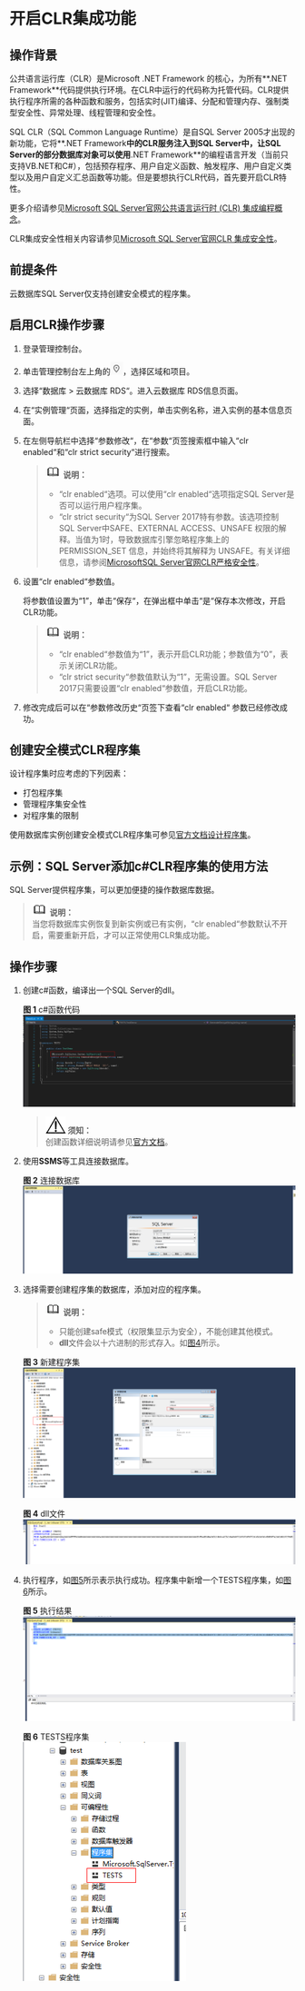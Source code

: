 # 开启CLR集成功能<a name="rds_11_0003"></a>

## 操作背景<a name="section179156321556"></a>

公共语言运行库（CLR）是Microsoft .NET Framework 的核心，为所有**.NET Framework**代码提供执行环境。在CLR中运行的代码称为托管代码。CLR提供执行程序所需的各种函数和服务，包括实时\(JIT\)编译、分配和管理内存、强制类型安全性、异常处理、线程管理和安全性。

SQL CLR（SQL Common Language Runtime）是自SQL Server 2005才出现的新功能，它将**.NET Framework**中的CLR服务注入到SQL Server中，让SQL Server的部分数据库对象可以使用**.NET Framework**的编程语言开发（当前只支持VB.NET和C\#），包括预存程序、用户自定义函数、触发程序、用户自定义类型以及用户自定义汇总函数等功能。但是要想执行CLR代码，首先要开启CLR特性。

更多介绍请参见[Microsoft SQL Server官网公共语言运行时 \(CLR\) 集成编程概念](https://docs.microsoft.com/zh-cn/sql/relational-databases/clr-integration/common-language-runtime-clr-integration-programming-concepts?view=sql-server-2014)。

CLR集成安全性相关内容请参见[Microsoft SQL Server官网CLR 集成安全性](https://docs.microsoft.com/zh-cn/sql/relational-databases/clr-integration/security/clr-integration-security?view=sql-server-2014)。

## 前提条件<a name="section49781512610"></a>

云数据库SQL Server仅支持创建安全模式的程序集。

## 启用CLR操作步骤<a name="section135348501482"></a>

1.  登录管理控制台。
2.  单击管理控制台左上角的![](figures/Region灰色图标.png)，选择区域和项目。
3.  选择“数据库  \>  云数据库 RDS“。进入云数据库 RDS信息页面。
4.  在“实例管理“页面，选择指定的实例，单击实例名称，进入实例的基本信息页面。
5.  在左侧导航栏中选择“参数修改“，在“参数“页签搜索框中输入“clr enabled“和“clr strict security“进行搜索。

    >![](public_sys-resources/icon-note.gif) **说明：**   
    >-   “clr enabled“选项。可以使用“clr enabled“选项指定SQL Server是否可以运行用户程序集。  
    >-   “clr strict security“为SQL Server 2017特有参数。该选项控制 SQL Server中SAFE、EXTERNAL ACCESS、UNSAFE 权限的解释。当值为1时，导致数据库引擎忽略程序集上的 PERMISSION\_SET 信息，并始终将其解释为 UNSAFE。有关详细信息，请参阅[MicrosoftSQL Server官网CLR严格安全性](https://docs.microsoft.com/zh-cn/sql/database-engine/configure-windows/clr-strict-security?view=sql-server-2017)。  

6.  设置“clr enabled“参数值。

    将参数值设置为“1”，单击“保存“，在弹出框中单击“是“保存本次修改，开启CLR功能。

    >![](public_sys-resources/icon-note.gif) **说明：**   
    >-   “clr enabled“参数值为“1”，表示开启CLR功能；参数值为“0”，表示关闭CLR功能。  
    >-   “clr strict security“参数值默认为“1”，无需设置。SQL Server 2017只需要设置“clr enabled“参数值，开启CLR功能。  

7.  修改完成后可以在“参数修改历史“页签下查看“clr enabled“  参数已经修改成功。

## 创建安全模式CLR程序集<a name="section12350636112516"></a>

设计程序集时应考虑的下列因素：

-   打包程序集
-   管理程序集安全性
-   对程序集的限制

使用数据库实例创建安全模式CLR程序集可参见[官方文档设计程序集](https://docs.microsoft.com/zh-cn/sql/relational-databases/clr-integration/assemblies-designing?view=sql-server-2014)。

## 示例：SQL Server添加c\#CLR程序集的使用方法<a name="section68931653204616"></a>

SQL Server提供程序集，可以更加便捷的操作数据库数据。

>![](public_sys-resources/icon-note.gif) **说明：**   
>当您将数据库实例恢复到新实例或已有实例，“clr enabled“参数默认不开启，需要重新开启，才可以正常使用CLR集成功能。  

## 操作步骤<a name="section686265423611"></a>

1.  创建c\#函数，编译出一个SQL Server的dll。

    **图 1**  c\#函数代码<a name="fig43980536508"></a>  
    ![](figures/c-函数代码.png "c-函数代码")

    >![](public_sys-resources/icon-notice.gif) **须知：**   
    >创建函数详细说明请参见[官方文档](https://docs.microsoft.com/zh-cn/sql/relational-databases/clr-integration-database-objects-user-defined-functions/clr-user-defined-functions?view=sql-server-2014)。  

2.  使用**SSMS**等工具连接数据库。

    **图 2**  连接数据库<a name="fig94317511376"></a>  
    ![](figures/连接数据库.png "连接数据库")

3.  选择需要创建程序集的数据库，添加对应的程序集。

    >![](public_sys-resources/icon-note.gif) **说明：**   
    >-   只能创建safe模式（权限集显示为安全），不能创建其他模式。  
    >-   **dll**文件会以十六进制的形式存入。如[图4](#fig92191121274)所示。  

    **图 3**  新建程序集<a name="fig1795352615146"></a>  
    ![](figures/新建程序集.png "新建程序集")

    **图 4**  dll文件<a name="fig92191121274"></a>  
    ![](figures/dll文件.png "dll文件")

4.  执行程序，如[图5](#fig1780316197333)所示表示执行成功。程序集中新增一个TESTS程序集，如[图6](#fig17182124911387)所示。

    **图 5**  执行结果<a name="fig1780316197333"></a>  
    ![](figures/执行结果.png "执行结果")

    **图 6**  TESTS程序集<a name="fig17182124911387"></a>  
    ![](figures/TESTS程序集.png "TESTS程序集")


